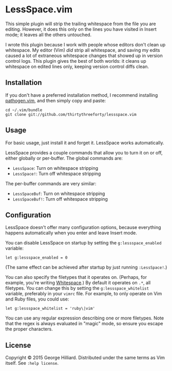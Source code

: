 # LessSpace.vim

This simple plugin will strip the trailing whitespace from the file you are editing.
However, it does this only on the lines you have visited in Insert mode; it leaves all the others untouched.

I wrote this plugin because I work with people whose editors don't clean up whitespace.
My editor (Vim) *did* strip all whitespace, and saving my edits caused a lot of extraneous whitespace changes that showed up in version control logs.
This plugin gives the best of both worlds: it cleans up whitespace on edited lines only, keeping version control diffs clean.

## Installation

If you don't have a preferred installation method, I recommend installing [pathogen.vim](https://github.com/tpope/vim-pathogen), and then simply copy and paste:

    cd ~/.vim/bundle
    git clone git://github.com/thirtythreeforty/lessspace.vim

## Usage

For basic usage, just install it and forget it.
LessSpace works automatically.

LessSpace provides a couple commands that allow you to turn it on or off, either globally or per-buffer.
The global commands are:

 - `LessSpace`: Turn on whitespace stripping
 - `LessSpace!`: Turn off whitespace stripping

The per-buffer commands are very similar:

 - `LessSpaceBuf`: Turn on whitespace stripping
 - `LessSpaceBuf!`: Turn off whitespace stripping

## Configuration

LessSpace doesn't offer many configuration options, because everything happens automatically when you enter and leave Insert mode.

You can disable LessSpace on startup by setting the `g:lessspace_enabled` variable:

    let g:lessspace_enabled = 0

(The same effect can be achieved after startup by just running `:LessSpace!`.)

You can also specify the filetypes that it operates on.
(Perhaps, for example, you're writing [Whitespace](https://en.wikipedia.org/wiki/Whitespace_%28programming_language%29).)
By default it operates on `.*`, all filetypes.
You can change this by setting the `g:lessspace_whitelist` variable, preferably in your `vimrc` file.
For example, to only operate on Vim and Ruby files, you could use:

    let g:lessspace_whitelist = 'ruby\|vim'

You can use any regular expression describing one or more filetypes.
Note that the regex is always evaluated in "magic" mode, so ensure you escape the proper characters.

## License

Copyright © 2015 George Hilliard.  Distributed under the same terms as Vim itself.
See `:help license`.
